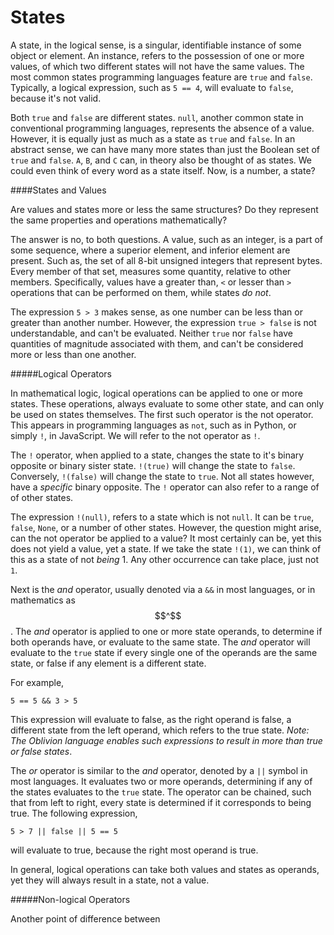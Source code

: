 # States

A state, in the logical sense, is a singular, identifiable instance of some object or element. An instance, refers to the possession of one or more values, of which two different states will not have the same values. The most common states programming languages feature are `true` and `false`. Typically, a logical expression, such as `5 == 4`, will evaluate to `false`, because it's not valid. 

Both `true` and `false` are different states. `null`, another common state in conventional programming languages, represents the absence of a value. However, it is equally just as much as a state as `true` and `false`. In an abstract sense, we can have many more states than just the Boolean set of `true` and `false`. `A`, `B`, and `C` can, in theory also be thought of as states. We could even think of every word as a state itself. Now, is a number, a state?

####States and Values

Are values and states more or less the same structures? Do they represent the same properties and operations mathematically?

The answer is no, to both questions. A value, such as an integer, is a part of some sequence, where a superior element, and inferior element are present. Such as, the set of all 8-bit unsigned integers that represent bytes. Every member of that set, measures some quantity, relative to other members. Specifically, values have a greater than, `<` or lesser than `>` operations that can be performed on them, while states *do not*. 

The expression `5 > 3` makes sense, as one number can be less than or greater than another number. However, the expression `true > false` is not understandable, and can't be evaluated. Neither `true` nor `false` have quantities of magnitude associated with them, and can't be considered more or less than one another.

#####Logical Operators

In mathematical logic, logical operations can be applied to one or more states. These operations, always evaluate to some other state, and can only be used on states themselves. The first such operator is the not operator. This appears in programming languages as `not`, such as in Python, or simply `!`, in JavaScript. We will refer to the not operator as `!`.

The `!` operator, when applied to a state, changes the state to it's binary opposite or binary sister state. `!(true)` will change the state to `false`. Conversely, `!(false)` will change the state to `true`. Not all states however, have a *specific* binary opposite. The `!` operator can also refer to a range of of other states. 

The expression `!(null)`, refers to a state which is not `null`. It can be `true`, `false`, `None`, or a number of other states. However, the question might arise, can the not operator be applied to a value? It most certainly can be, yet this does not yield a value, yet a state. If we take the state `!(1)`, we can think of this as a state of not *being* 1. Any other occurrence can take place, just not `1`. 

Next is the *and* operator, usually denoted via a `&&` in most languages, or in mathematics as $$^$$. The *and* operator is applied to one or more state operands, to determine if both operands have, or evaluate to the same state. The *and* operator will evaluate to the `true` state if every single one of the operands are the same state, or false if any element is a different state.

For example,



```
5 == 5 && 3 > 5

```

This expression will evaluate to false, as the right operand is false, a different state from the left operand, which refers to the true state. *Note: The Oblivion language enables such expressions to result in more than true or false states*.

The *or* operator is similar to the *and* operator, denoted by a `||` symbol in most languages. It evaluates two or more operands, determining if any of the states evaluates to the `true` state. The operator can be chained, such that from left to right, every state is determined if it corresponds to being true. The following expression,

```
5 > 7 || false || 5 == 5
```

will evaluate to true, because the right most operand is true.

In general, logical operations can take both values and states as operands, yet they will always result in a state, not a value. 

#####Non-logical Operators

Another point of difference between
